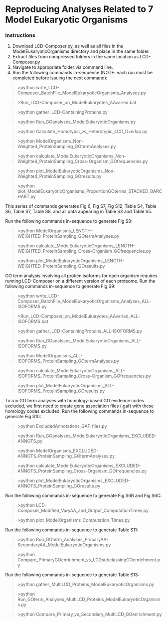 # Reproducing Analyses Related to 7 Model Eukaryotic Organisms

### Instructions
1. Download LCD-Composer.py, as well as all files in the ModelEukaryoticOrganisms directory and place in the same folder.
2. Extract files from compressed folders in the same location as LCD-Composer.py
4. Navigate to appropriate folder via command line.
5. Run the following commands in-sequence (NOTE: each run must be completed before issuing the next command):

>\>python write_LCD-Composer_BatchFile_ModelEukaryoticOrganisms_Analyses.py

>\>Run_LCD-Composer_on_ModelEukaryotes_AAvaried.bat

>\>python gather_LCD-ContainingProteins.py

>\>python Run_GOanalyses_ModelEukaryoticOrganisms.py

>\>python Calculate_Homotypic_vs_Heterotypic_LCD_Overlap.py

>\>python ModelOrganisms_Non-Weighted_ProteinSampling_GOtermAnalyses.py

>\>python calculate_ModelEukaryoticOrganisms_Non-Weighted_ProteinSampling_Cross-Organism_GOfrequencies.py

>\>python plot_ModelEukaryoticOrganisms_Non-Weighted_ProteinSampling_GOresults.py

>\>python plot_ModelEukaryoticOrganisms_ProportionGOterms_STACKED_BARCHART.py

This series of commands generates Fig 6, Fig S7, Fig S12, Table S4, Table S6, Table S7, Table S8, and all data appearing in Table S3 and Table S5.

Run the following commands in-sequence to generate Fig S8:

>\>python ModelOrganisms_LENGTH-WEIGHTED_ProteinSampling_GOtermAnalyses.py

>\>python calculate_ModelEukaryoticOrganisms_LENGTH-WEIGHTED_ProteinSampling_Cross-Organism_GOfrequencies.py

>\>python plot_ModelEukaryoticOrganisms_LENGTH-WEIGHTED_ProteinSampling_GOresults.py

GO term analysis involving all protien isoforms for each organism requires running LCD-Composer on a different version of each proteome. Run the following commands in-sequence to generate Fig S9:

>\>python write_LCD-Composer_BatchFile_ModelEukaryoticOrganisms_Analyses_ALL-ISOFORMS.py

>\>Run_LCD-Composer_on_ModelEukaryotes_AAvaried_ALL-ISOFORMS.bat

>\>python gather_LCD-ContainingProteins_ALL-ISOFORMS.py

>\>python Run_GOanalyses_ModelEukaryoticOrganisms_ALL-ISOFORMS.py

>\>python ModelOrganisms_ALL-ISOFORMS_ProteinSampling_GOtermAnalyses.py

>\>python calculate_ModelEukaryoticOrganisms_ALL-ISOFORMS_ProteinSampling_Cross-Organism_GOfrequencies.py

>\>python plot_ModelEukaryoticOrganisms_ALL-ISOFORMS_ProteinSampling_GOresults.py

To run GO term analyses with homology-based GO evidence codes excluded, we first need to create gene association files (.gaf) with these homology codes excluded. Run the following commands in-sequence to generate Fig S10:

>\>python ExcludedAnnotations_GAF_files.py

>\>python Run_GOanalyses_ModelEukaryoticOrganisms_EXCLUDED-ANNOTS.py

>\>python ModelOrganisms_EXCLUDED-ANNOTS_ProteinSampling_GOtermAnalyses.py

>\>python calculate_ModelEukaryoticOrganisms_EXCLUDED-ANNOTS_ProteinSampling_Cross-Organism_GOfrequencies.py

>\>python plot_ModelEukaryoticOrganisms_EXCLUDED-ANNOTS_ProteinSampling_GOresults.py

Run the following commands in-sequence to generate Fig S6B and Fig S6C:

>\>python LCD-Composer_Modified_VaryAA_and_Output_ComputationTimes.py

>\>python plot_ModelOrganisms_Computation_Times.py

Run the following commands in-sequence to generate Table S11:

>\>python Run_GOterm_Analyses_PrimaryAA-SecondaryAA_ModelEukaryoticOrganisms.py

>\>python Compare_PrimaryGOenrichment_vs_LCDsubclassingGOenrichment.py

Run the following commands in-sequence to generate Table S13:

>\>python gather_MultiLCD_Proteins_ModelEukaryoticOrganisms.py

>\>python Run_GOterm_Analyses_MultiLCD_Proteins_ModelEukaryoticOrganisms.py

>\>python Compare_Primary_vs_Secondary_MultiLCD_GOenrichment.py
